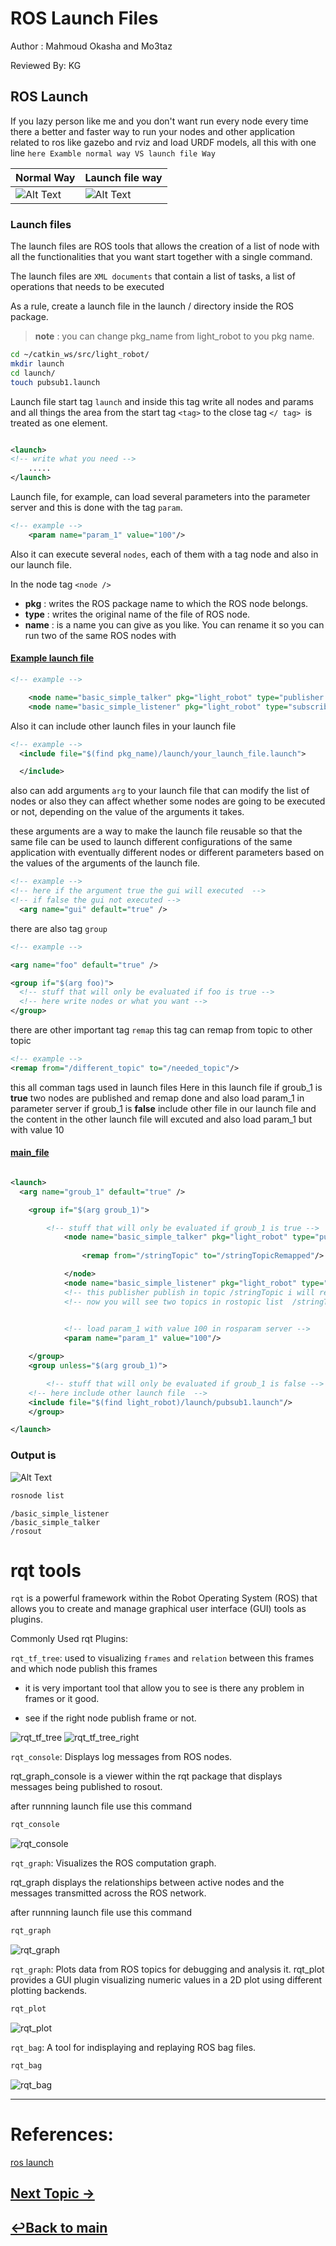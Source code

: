 # ROS Launch Files 
Author : Mahmoud Okasha and Mo3taz

Reviewed By: KG
## ROS Launch
If you lazy person like me and you don't want run every node every time 
there a better and faster way to run your nodes and other application related to ros like gazebo and rviz and load URDF models, all this with one line 
``here Examble normal way VS launch file Way``


<!-- <div style="display: flex; justify-content: center;">
    <div style="text-align: center;">
        <h3>Normal Way</h3>
        <br>
        <img src="./images/normal_way_run_node.gif" alt="First GIF" style="width: 80%;">
    </div>
    <div style="text-align: center;">
        <h3>Launch file way</h3>
        <br>
        <img src="./images/launch_file_way.gif" alt="Second GIF" style="width: 80%;">
    </div>
</div> -->

| Normal Way              | Launch file way                         |
| ------------------------------ | ------------------------------ | 
| ![Alt Text](./images/normal_way_run_node.gif)  | ![Alt Text](./images/launch_file_way.gif)     |

### Launch files

The launch files are ROS tools that allows the creation of a list of node  with all the functionalities that
you want start together with a single command.

The launch files are ``XML documents`` that contain a list of tasks, a list of operations that needs to be executed


As a rule, create a launch file in the launch / directory inside the ROS package.
>**note** : you can change pkg_name from light_robot to you pkg name.
```bash
cd ~/catkin_ws/src/light_robot/
mkdir launch
cd launch/
touch pubsub1.launch
```
Launch file start tag ``launch`` and inside this tag write all nodes and params and all things
the area from the start tag `<tag>`
to the close tag `</ tag> `is treated as one element.
```XML

<launch>
<!-- write what you need -->
    .....
</launch>

```

Launch file, for example, can load several parameters into the parameter server and this is done with the tag ``param``.
```XML
<!-- example -->
    <param name="param_1" value="100"/>
```
Also it can execute several ``nodes``, each of them with a tag node and also in our launch file.

In the node tag `<node />`
- **pkg** : writes the ROS package name to which the ROS node belongs.
- **type** : writes the original name of the file of ROS node.
- **name** : is a name you can give as you like. You can rename it so you can run two of the same ROS nodes with 


#### [Example launch file ](src/light_robot/launch/pubsub1.launch)
```XML
<!-- example -->

    <node name="basic_simple_talker" pkg="light_robot" type="publisher.py" output="screen" />
    <node name="basic_simple_listener" pkg="light_robot" type="subscriber.py" output="screen"/>
```
Also it can include other launch files in your launch file

```XML
<!-- example -->
  <include file="$(find pkg_name)/launch/your_launch_file.launch">

  </include>
```
also can add arguments ``arg`` to your launch file that can modify the list of nodes or also they can affect whether some nodes are going to be executed or not, depending on the value of the arguments it takes.

these arguments are a way to make the launch file reusable so that the same file can be used to launch different configurations of the same application with eventually different nodes or different parameters based on the values of the arguments of the launch file.

```XML
<!-- example -->
<!-- here if the argument true the gui will executed  -->
<!-- if false the gui not executed -->
  <arg name="gui" default="true" />

```
there are also tag ``group`` 
```XML
<!-- example -->

<arg name="foo" default="true" />

<group if="$(arg foo)">
  <!-- stuff that will only be evaluated if foo is true -->
  <!-- here write nodes or what you want -->
</group>

```
there are other important tag  ``remap`` this tag can remap from topic to other topic

```XML
<!-- example -->
<remap from="/different_topic" to="/needed_topic"/>
```

this all comman tags used in launch files
Here in this launch file if groub_1 is **true** two nodes are published and remap done and also load param_1 in parameter server
if groub_1 is **false** include other file in our launch file and the content in the other launch file will excuted and also load param_1 but with value 10

#### [main_file](src/light_robot/launch/main_file.launch)

```XML

<launch>
  <arg name="groub_1" default="true" />

    <group if="$(arg groub_1)">

        <!-- stuff that will only be evaluated if groub_1 is true -->
            <node name="basic_simple_talker" pkg="light_robot" type="publisher.py" output="screen" >
                
                <remap from="/stringTopic" to="/stringTopicRemapped"/>

            </node>
            <node name="basic_simple_listener" pkg="light_robot" type="subscriber.py" output="screen"/>
            <!-- this publisher publish in topic /stringTopic i will remap it to /stringTopicRemapped -->
            <!-- now you will see two topics in rostopic list  /stringTopic , /stringTopicRemapped -->

            
            <!-- load param_1 with value 100 in rosparam server -->
            <param name="param_1" value="100"/>

    </group>
    <group unless="$(arg groub_1)">

        <!-- stuff that will only be evaluated if groub_1 is false -->
    <!-- here include other launch file  -->
    <include file="$(find light_robot)/launch/pubsub1.launch"/>
    </group>

</launch>
```
### Output is
![Alt Text](./images/launch_test_tags.gif)


```bash
rosnode list
```
```
/basic_simple_listener
/basic_simple_talker
/rosout
```
# rqt tools
`rqt` is a powerful framework within the Robot Operating System (ROS) that allows you to create and manage graphical user interface (GUI) tools as plugins.

Commonly Used rqt Plugins:

`rqt_tf_tree`: 
used to visualizing `frames` and `relation` between this frames and which node publish this frames

- it is very important tool that allow you to see is there any problem in frames or it good.

- see if the right node publish frame or not.

![rqt_tf_tree](./images/tf_tree_one.jpg)
![rqt_tf_tree_right](./images/tf_tree_right.png)


`rqt_console`: Displays log messages from ROS nodes.

rqt_graph_console is a viewer within the rqt package that displays messages being published to rosout.

after runnning launch file use this command
```bash
rqt_console
```

![rqt_console](./images/rqt_console.png)


`rqt_graph`: Visualizes the ROS computation graph.

rqt_graph displays the relationships between active nodes and the messages transmitted across the ROS network.

after runnning launch file use this command
```bash
rqt_graph
```

![rqt_graph](./images/rqt_graph.png)

`rqt_graph`: Plots data from ROS topics for debugging and analysis it.
rqt_plot provides a GUI plugin visualizing numeric values in a 2D plot using different plotting backends.

```bash
rqt_plot
```

![rqt_plot](./images/rqt_plot.png)


`rqt_bag`: A tool for indisplaying and replaying ROS bag files.

```bash
rqt_bag
```

![rqt_bag](./images/rqt_bag.png)

---


# References:
[ros launch](http://wiki.ros.org/roslaunch)


## [Next Topic →](<../ROS bags/bag_file.md>)

## [↩Back to main](../README.md)


